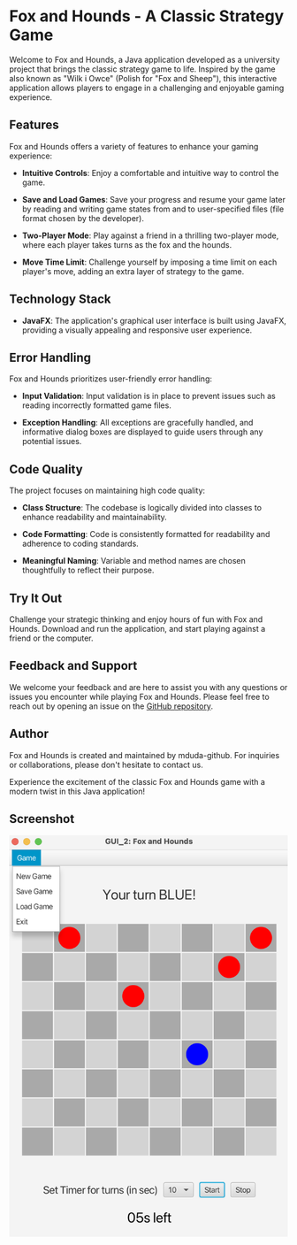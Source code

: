 # Fox and Hounds - A Classic Strategy Game

Welcome to Fox and Hounds, a Java application developed as a university project that brings the classic strategy game to life. Inspired by the game also known as "Wilk i Owce" (Polish for "Fox and Sheep"), this interactive application allows players to engage in a challenging and enjoyable gaming experience.

## Features

Fox and Hounds offers a variety of features to enhance your gaming experience:

- **Intuitive Controls**: Enjoy a comfortable and intuitive way to control the game.

- **Save and Load Games**: Save your progress and resume your game later by reading and writing game states from and to user-specified files (file format chosen by the developer).

- **Two-Player Mode**: Play against a friend in a thrilling two-player mode, where each player takes turns as the fox and the hounds.

- **Move Time Limit**: Challenge yourself by imposing a time limit on each player's move, adding an extra layer of strategy to the game.

## Technology Stack

- **JavaFX**: The application's graphical user interface is built using JavaFX, providing a visually appealing and responsive user experience.

## Error Handling

Fox and Hounds prioritizes user-friendly error handling:

- **Input Validation**: Input validation is in place to prevent issues such as reading incorrectly formatted game files.

- **Exception Handling**: All exceptions are gracefully handled, and informative dialog boxes are displayed to guide users through any potential issues.

## Code Quality

The project focuses on maintaining high code quality:

- **Class Structure**: The codebase is logically divided into classes to enhance readability and maintainability.

- **Code Formatting**: Code is consistently formatted for readability and adherence to coding standards.

- **Meaningful Naming**: Variable and method names are chosen thoughtfully to reflect their purpose.

## Try It Out

Challenge your strategic thinking and enjoy hours of fun with Fox and Hounds. Download and run the application, and start playing against a friend or the computer.

## Feedback and Support

We welcome your feedback and are here to assist you with any questions or issues you encounter while playing Fox and Hounds. Please feel free to reach out by opening an issue on the [GitHub repository](https://github.com/mduda-github/fox_and_hounds).

## Author

Fox and Hounds is created and maintained by mduda-github. For inquiries or collaborations, please don't hesitate to contact us.

Experience the excitement of the classic Fox and Hounds game with a modern twist in this Java application!

## Screenshot

![Image](https://github.com/mduda-github/FoxAndHounds/blob/master/assets/FoxAndHounds.png)
